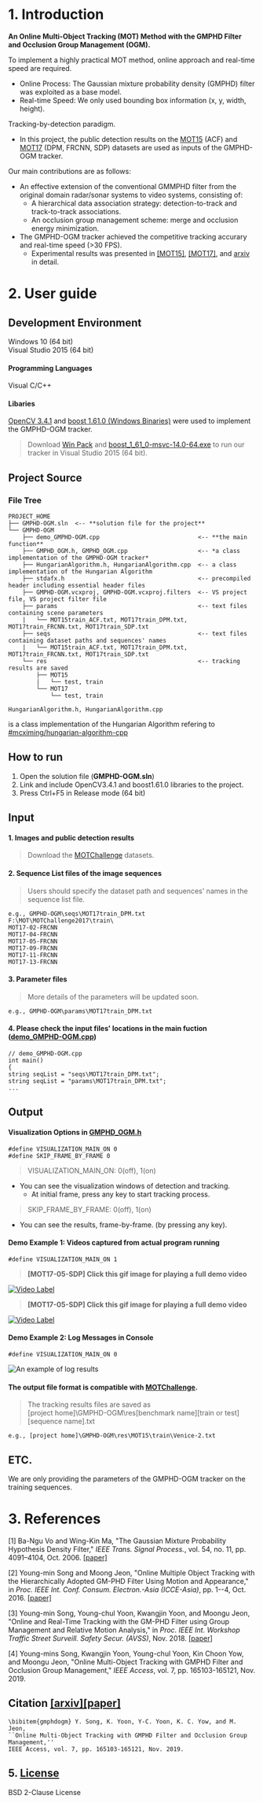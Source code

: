 
# 1. Introduction
**An Online Multi-Object Tracking (MOT) Method with the GMPHD Filter and Occlusion Group Management (OGM).**

To implement a highly practical MOT method, online approach and real-time speed are required.

  + Online Process: The Gaussian mixture probability density (GMPHD) filter was exploited as a base model.
  + Real-time Speed: We only used bounding box information (x, y, width, height).

Tracking-by-detection paradigm.

  + In this project, the public detection results on the [MOT15](https://motchallenge.net/data/2D_MOT_2015/) (ACF) and [MOT17](https://motchallenge.net/data/MOT17/) (DPM, FRCNN, SDP) datasets are used as inputs of the GMPHD-OGM tracker.

Our main contributions are as follows:
  + An effective extension of the conventional GMMPHD filter from the original domain radar/sonar systems to video systems, consisting of:
    + A hierarchical data association strategy: detection-to-track and track-to-track associations.
    + An occlusion group management scheme: merge and occlusion energy minimization.
  + The GMPHD-OGM tracker achieved the competitive tracking accurary and real-time speed (>30 FPS).
    + Experimental results was presented in [[MOT15]](https://motchallenge.net/method/MOT=2352&chl=2), [[MOT17]](https://motchallenge.net/method/MOT=2373&chl=10), and [arxiv](https://arxiv.org/abs/1907.13347) in detail.

# 2. User guide

## Development Environment
Windows 10  (64 bit) <br>
Visual Studio 2015  (64 bit)

#### Programming Languages
Visual C/C++

#### Libaries
[OpenCV 3.4.1](https://www.opencv.org/opencv-3-4-1.html) and 
[boost 1.61.0 (Windows Binaries)](https://sourceforge.net/projects/boost/files/boost-binaries/1.61.0/) 
were used to implement the GMPHD-OGM tracker.
> Download [Win Pack](https://sourceforge.net/projects/opencvlibrary/files/opencv-win/3.4.1/opencv-3.4.1-vc14_vc15.exe/download) and [boost_1_61_0-msvc-14.0-64.exe](https://sourceforge.net/projects/boost/files/boost-binaries/1.61.0/boost_1_61_0-msvc-14.0-64.exe/download) to run our tracker in Visual Studio 2015 (64 bit).

## Project Source
### File Tree
```
PROJECT_HOME
├── GMPHD-OGM.sln  <-- **solution file for the project**
└── GMPHD-OGM      
    ├── demo_GMPHD-OGM.cpp                            <-- **the main function**
    ├── GMPHD_OGM.h, GMPHD_OGM.cpp                    <-- *a class implementation of the GMPHD-OGM tracker*
    ├── HungarianAlgorithm.h, HungarianAlgorithm.cpp  <-- a class implementation of the Hungarian Algorithm 
    ├── stdafx.h                                      <-- precompiled header including essential header files
    ├── GMPHD-OGM.vcxproj, GMPHD-OGM.vcxproj.filters  <-- VS project file, VS project filter file
    ├── params                                        <-- text files containing scene parameters
    |   └── MOT15train_ACF.txt, MOT17train_DPM.txt, MOT17train_FRCNN.txt, MOT17train_SDP.txt
    ├── seqs                                          <-- text files containing dataset paths and sequences' names
    |   └── MOT15train_ACF.txt, MOT17train_DPM.txt, MOT17train_FRCNN.txt, MOT17train_SDP.txt
    └── res                                           <-- tracking results are saved
        ├── MOT15
        |   └── test, train 
        └── MOT17
            └── test, train 
```

```
HungarianAlgorithm.h, HungarianAlgorithm.cpp
```
is a class implementation of the Hungarian Algorithm refering to [#mcximing/hungarian-algorithm-cpp](https://github.com/mcximing/hungarian-algorithm-cpp)

## How to run

1. Open the solution file (**GMPHD-OGM.sln**)
2. Link and include OpenCV3.4.1 and boost1.61.0 libraries to the project.
3. Press Ctrl+F5 in Release mode (64 bit)

## Input
#### 1. Images and public detection results
> Download the [MOTChallenge](https://motchallenge.net/) datasets.

#### 2. Sequence List files of the image sequences
> Users should specify the dataset path and sequences' names in the sequence list file.
```
e.g., GMPHD-OGM\seqs\MOT17train_DPM.txt
F:\MOT\MOTChallenge2017\train\
MOT17-02-FRCNN
MOT17-04-FRCNN
MOT17-05-FRCNN
MOT17-09-FRCNN
MOT17-11-FRCNN
MOT17-13-FRCNN
```
#### 3. Parameter files
> More details of the parameters will be updated soon.
```
e.g., GMPHD-OGM\params\MOT17train_DPM.txt
```
#### 4. Please check the input files' locations in the main fuction ([demo_GMPHD-OGM.cpp](GMPHD-OGM/demo_GMPHD-OGM.cpp))
```
// demo_GMPHD-OGM.cpp
int main()
{
string seqList = "seqs\MOT17train_DPM.txt";
string seqList = "params\MOT17train_DPM.txt";
...
```

## Output
#### Visualization Options in [GMPHD_OGM.h](GMPHD-OGM/GMPHD_OGM.h)
```
#define VISUALIZATION_MAIN_ON 0
#define SKIP_FRAME_BY_FRAME 0
```
> VISUALIZATION_MAIN_ON: 0(off), 1(on)
  + You can see the visualization windows of detection and tracking.
    * At initial frame, press any key to start tracking process.

> SKIP_FRAME_BY_FRAME: 0(off), 1(on)
  + You can see the results, frame-by-frame. (by pressing any key). 

#### Demo Example 1: Videos captured from actual program running
```
#define VISUALIZATION_MAIN_ON 1
```
>**[MOT17-05-SDP] Click this gif image for playing a full demo video**

[![Video Label](GMPHD-OGM/res/GMPHD-OGM_Tracker_Demo_MOT17-05-SDP.gif)](https://player.vimeo.com/video/491575813)

>**[MOT17-05-SDP] Click this gif image for playing a full demo video**

[![Video Label](GMPHD-OGM/res/GMPHD-OGM_Tracker_Demo_MOT17-10-SDP.gif)](https://player.vimeo.com/video/491575881)

#### Demo Example 2: Log Messages in Console
```
#define VISUALIZATION_MAIN_ON 0
```
![An example of log results](GMPHD-OGM/res/ex_console_logs.jpg)

#### The output file format is compatible with [MOTChallenge](https://motchallenge.net/instructions/).

> The tracking results files are saved as<br>
[project home]\GMPHD-OGM\res\[benchmark name]\[train or test]\[sequence name].txt
```
e.g., [project home]\GMPHD-OGM\res\MOT15\train\Venice-2.txt
```

## ETC.
We are only providing the parameters of the GMPHD-OGM tracker on the training sequences.

# 3. References

[1] Ba-Ngu Vo and Wing-Kin Ma, "The Gaussian Mixture Probability Hypothesis Density Filter," _IEEE Trans. Signal Process._, vol. 54, no. 11, pp. 4091–4104, Oct. 2006. [[paper]](https://ieeexplore.ieee.org/document/1710358)

[2] Young-min Song and Moong Jeon, "Online Multiple Object Tracking with the Hierarchically Adopted GM-PHD Filter Using Motion and Appearance," in _Proc. IEEE Int. Conf. Consum. Electron.-Asia (ICCE-Asia)_, pp. 1--4, Oct. 2016. [[paper]](https://ieeexplore.ieee.org/document/7804800)

[3] Young-min Song, Young-chul Yoon, Kwangjin Yoon, and Moongu Jeon, "Online and Real-Time Tracking with the GM-PHD Filter
using Group Management and Relative Motion Analysis," in _Proc. IEEE Int. Workshop Traffic Street Surveill. Safety Secur. (AVSS)_, Nov. 2018. [[paper]](https://ieeexplore.ieee.org/document/8639427)

[4] Young-mins Song, Kwangjin Yoon, Young-chul Yoon, Kin Choon Yow, and Moongu Jeon, "Online Multi-Object Tracking with GMPHD Filter and Occlusion Group Management," *IEEE Access*, vol. 7, pp. 165103-165121, Nov. 2019.

## Citation [[arxiv]](https://arxiv.org/abs/1907.13347)[[paper]](https://ieeexplore.ieee.org/document/8897600)

```
\bibitem{gmphdogm} Y. Song, K. Yoon, Y-C. Yoon, K. C. Yow, and M. Jeon, 
``Online Multi-Object Tracking with GMPHD Filter and Occlusion Group Management,'' 
IEEE Access, vol. 7, pp. 165103-165121, Nov. 2019.
```

## 5. [License](https://github.com/SonginCV/GMPHD-OGM/blob/master/LICENSE)
BSD 2-Clause License
